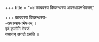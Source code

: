 +++
title = "०४ काबवस्य विष्कन्धस्य अपस्थापनभेषजम्"

+++
काबवस्य विष्कन्धस्य-  
-अपस्थापनभेषजम् ।  
इदं कृणोमि भेषजं  
यथायम् अगदो ऽसति ॥